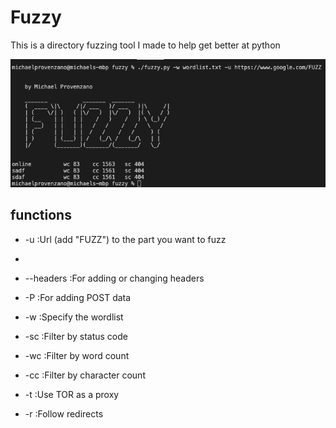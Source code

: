 # Fuzzy
This is a directory fuzzing tool I made to help get better at python


![alt text](https://github.com/MikeyPPPPPPPP/Fuzzy/blob/main/Screen%20Shot%202022-05-09%20at%204.35.32%20PM.png)

<h2>functions</h2>

* -u           :Url (add "FUZZ") to the part you want to fuzz 
* 
* --headers    :For adding or changing headers

* -P           :For adding POST data

* -w           :Specify the wordlist

* -sc          :Filter by status code

* -wc          :Filter by word count

* -cc          :Filter by character count

* -t           :Use TOR as a proxy

* -r           :Follow redirects

